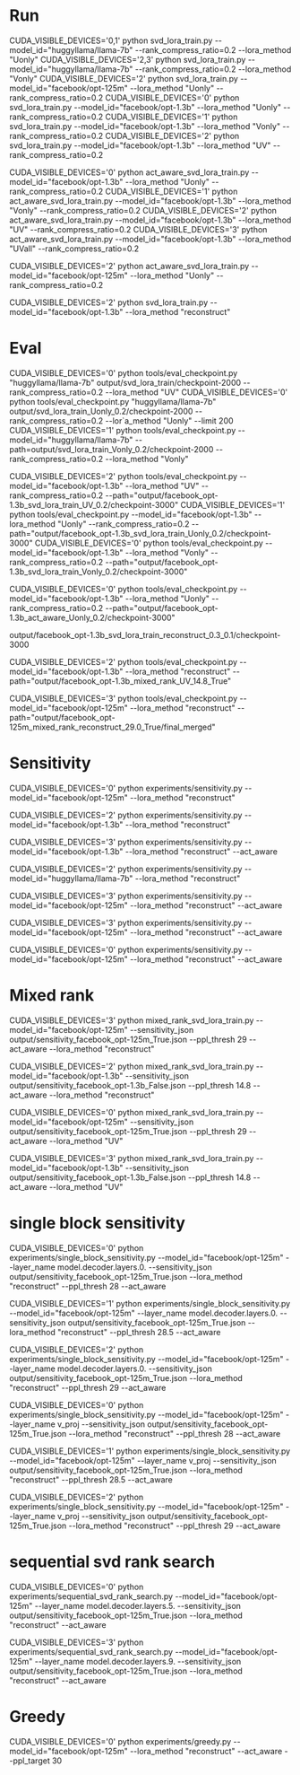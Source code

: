 # Run
CUDA_VISIBLE_DEVICES='0,1' python svd_lora_train.py --model_id="huggyllama/llama-7b" --rank_compress_ratio=0.2 --lora_method "Uonly"
CUDA_VISIBLE_DEVICES='2,3' python svd_lora_train.py --model_id="huggyllama/llama-7b" --rank_compress_ratio=0.2 --lora_method "Vonly"
CUDA_VISIBLE_DEVICES='2' python svd_lora_train.py --model_id="facebook/opt-125m" --lora_method "Uonly" --rank_compress_ratio=0.2
CUDA_VISIBLE_DEVICES='0' python svd_lora_train.py --model_id="facebook/opt-1.3b" --lora_method "Uonly" --rank_compress_ratio=0.2
CUDA_VISIBLE_DEVICES='1' python svd_lora_train.py --model_id="facebook/opt-1.3b" --lora_method "Vonly" --rank_compress_ratio=0.2
CUDA_VISIBLE_DEVICES='2' python svd_lora_train.py --model_id="facebook/opt-1.3b" --lora_method "UV" --rank_compress_ratio=0.2

CUDA_VISIBLE_DEVICES='0' python act_aware_svd_lora_train.py --model_id="facebook/opt-1.3b" --lora_method "Uonly" --rank_compress_ratio=0.2
CUDA_VISIBLE_DEVICES='1' python act_aware_svd_lora_train.py --model_id="facebook/opt-1.3b" --lora_method "Vonly" --rank_compress_ratio=0.2
CUDA_VISIBLE_DEVICES='2' python act_aware_svd_lora_train.py --model_id="facebook/opt-1.3b" --lora_method "UV" --rank_compress_ratio=0.2
CUDA_VISIBLE_DEVICES='3' python act_aware_svd_lora_train.py --model_id="facebook/opt-1.3b" --lora_method "UVall" --rank_compress_ratio=0.2

CUDA_VISIBLE_DEVICES='2' python act_aware_svd_lora_train.py --model_id="facebook/opt-125m" --lora_method "Uonly" --rank_compress_ratio=0.2

CUDA_VISIBLE_DEVICES='2' python svd_lora_train.py --model_id="facebook/opt-1.3b" --lora_method "reconstruct"

# Eval
CUDA_VISIBLE_DEVICES='0' python tools/eval_checkpoint.py "huggyllama/llama-7b" output/svd_lora_train/checkpoint-2000 --rank_compress_ratio=0.2 --lora_method "UV"
CUDA_VISIBLE_DEVICES='0' python tools/eval_checkpoint.py "huggyllama/llama-7b" output/svd_lora_train_Uonly_0.2/checkpoint-2000 --rank_compress_ratio=0.2 --lor`a_method "Uonly" --limit 200
CUDA_VISIBLE_DEVICES='1' python tools/eval_checkpoint.py --model_id="huggyllama/llama-7b" --path=output/svd_lora_train_Vonly_0.2/checkpoint-2000 --rank_compress_ratio=0.2 --lora_method "Vonly"

CUDA_VISIBLE_DEVICES='2' python tools/eval_checkpoint.py --model_id="facebook/opt-1.3b" --lora_method "UV" --rank_compress_ratio=0.2 --path="output/facebook_opt-1.3b_svd_lora_train_UV_0.2/checkpoint-3000"
CUDA_VISIBLE_DEVICES='1' python tools/eval_checkpoint.py --model_id="facebook/opt-1.3b" --lora_method "Uonly" --rank_compress_ratio=0.2 --path="output/facebook_opt-1.3b_svd_lora_train_Uonly_0.2/checkpoint-3000"
CUDA_VISIBLE_DEVICES='0' python tools/eval_checkpoint.py --model_id="facebook/opt-1.3b" --lora_method "Vonly" --rank_compress_ratio=0.2 --path="output/facebook_opt-1.3b_svd_lora_train_Vonly_0.2/checkpoint-3000"


CUDA_VISIBLE_DEVICES='0' python tools/eval_checkpoint.py --model_id="facebook/opt-1.3b" --lora_method "Uonly" --rank_compress_ratio=0.2 --path="output/facebook_opt-1.3b_act_aware_Uonly_0.2/checkpoint-3000"

output/facebook_opt-1.3b_svd_lora_train_reconstruct_0.3_0.1/checkpoint-3000

CUDA_VISIBLE_DEVICES='2' python tools/eval_checkpoint.py --model_id="facebook/opt-1.3b" --lora_method "reconstruct" --path="output/facebook_opt-1.3b_mixed_rank_UV_14.8_True"


CUDA_VISIBLE_DEVICES='3' python tools/eval_checkpoint.py --model_id="facebook/opt-125m" --lora_method "reconstruct" --path="output/facebook_opt-125m_mixed_rank_reconstruct_29.0_True/final_merged"



# Sensitivity
CUDA_VISIBLE_DEVICES='0' python experiments/sensitivity.py --model_id="facebook/opt-125m" --lora_method "reconstruct"

CUDA_VISIBLE_DEVICES='2' python experiments/sensitivity.py --model_id="facebook/opt-1.3b" --lora_method "reconstruct"

CUDA_VISIBLE_DEVICES='3' python experiments/sensitivity.py --model_id="facebook/opt-1.3b" --lora_method "reconstruct" --act_aware

CUDA_VISIBLE_DEVICES='2' python experiments/sensitivity.py --model_id="huggyllama/llama-7b" --lora_method "reconstruct"

CUDA_VISIBLE_DEVICES='3' python experiments/sensitivity.py --model_id="facebook/opt-125m" --lora_method "reconstruct" --act_aware

CUDA_VISIBLE_DEVICES='3' python experiments/sensitivity.py --model_id="facebook/opt-125m" --lora_method "reconstruct" --act_aware

CUDA_VISIBLE_DEVICES='0' python experiments/sensitivity.py --model_id="facebook/opt-125m" --lora_method "reconstruct" --act_aware

# Mixed rank
CUDA_VISIBLE_DEVICES='3' python mixed_rank_svd_lora_train.py --model_id="facebook/opt-125m" --sensitivity_json output/sensitivity_facebook_opt-125m_True.json --ppl_thresh 29 --act_aware --lora_method "reconstruct"

CUDA_VISIBLE_DEVICES='2' python mixed_rank_svd_lora_train.py --model_id="facebook/opt-1.3b" --sensitivity_json output/sensitivity_facebook_opt-1.3b_False.json --ppl_thresh 14.8 --act_aware --lora_method "reconstruct"

CUDA_VISIBLE_DEVICES='0' python mixed_rank_svd_lora_train.py --model_id="facebook/opt-125m" --sensitivity_json output/sensitivity_facebook_opt-125m_True.json --ppl_thresh 29 --act_aware --lora_method "UV"

CUDA_VISIBLE_DEVICES='3' python mixed_rank_svd_lora_train.py --model_id="facebook/opt-1.3b" --sensitivity_json output/sensitivity_facebook_opt-1.3b_False.json --ppl_thresh 14.8 --act_aware --lora_method "UV"

# single block sensitivity
CUDA_VISIBLE_DEVICES='0' python experiments/single_block_sensitivity.py --model_id="facebook/opt-125m" --layer_name model.decoder.layers.0. --sensitivity_json output/sensitivity_facebook_opt-125m_True.json --lora_method "reconstruct" --ppl_thresh 28 --act_aware

CUDA_VISIBLE_DEVICES='1' python experiments/single_block_sensitivity.py --model_id="facebook/opt-125m" --layer_name model.decoder.layers.0. --sensitivity_json output/sensitivity_facebook_opt-125m_True.json --lora_method "reconstruct" --ppl_thresh 28.5 --act_aware

CUDA_VISIBLE_DEVICES='2' python experiments/single_block_sensitivity.py --model_id="facebook/opt-125m" --layer_name model.decoder.layers.0. --sensitivity_json output/sensitivity_facebook_opt-125m_True.json --lora_method "reconstruct" --ppl_thresh 29 --act_aware

CUDA_VISIBLE_DEVICES='0' python experiments/single_block_sensitivity.py --model_id="facebook/opt-125m" --layer_name v_proj --sensitivity_json output/sensitivity_facebook_opt-125m_True.json --lora_method "reconstruct" --ppl_thresh 28 --act_aware

CUDA_VISIBLE_DEVICES='1' python experiments/single_block_sensitivity.py --model_id="facebook/opt-125m" --layer_name v_proj --sensitivity_json output/sensitivity_facebook_opt-125m_True.json --lora_method "reconstruct" --ppl_thresh 28.5 --act_aware

CUDA_VISIBLE_DEVICES='2' python experiments/single_block_sensitivity.py --model_id="facebook/opt-125m" --layer_name v_proj --sensitivity_json output/sensitivity_facebook_opt-125m_True.json --lora_method "reconstruct" --ppl_thresh 29 --act_aware

# sequential svd rank search


CUDA_VISIBLE_DEVICES='0' python experiments/sequential_svd_rank_search.py --model_id="facebook/opt-125m" --layer_name model.decoder.layers.5. --sensitivity_json output/sensitivity_facebook_opt-125m_True.json --lora_method "reconstruct" --act_aware

CUDA_VISIBLE_DEVICES='3' python experiments/sequential_svd_rank_search.py --model_id="facebook/opt-125m" --layer_name model.decoder.layers.9. --sensitivity_json output/sensitivity_facebook_opt-125m_True.json --lora_method "reconstruct" --act_aware

# Greedy
CUDA_VISIBLE_DEVICES='0' python experiments/greedy.py --model_id="facebook/opt-125m" --lora_method "reconstruct" --act_aware --ppl_target 30